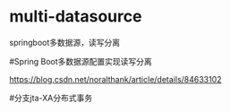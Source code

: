 # multi-datasource
springboot多数据源，读写分离

#Spring Boot多数据源配置实现读写分离

https://blog.csdn.net/noralthank/article/details/84633102

#分支jta-XA分布式事务
